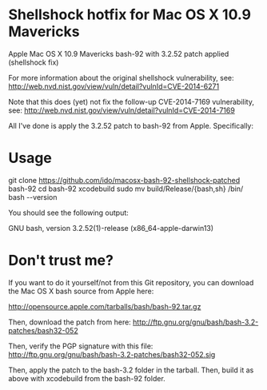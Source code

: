 Shellshock hotfix for Mac OS X 10.9 Mavericks
=============================================

Apple Mac OS X 10.9 Mavericks bash-92 with 3.2.52 patch applied (shellshock fix)

For more information about the original shellshock vulnerability, see:
http://web.nvd.nist.gov/view/vuln/detail?vulnId=CVE-2014-6271

Note that this does (yet) not fix the follow-up CVE-2014-7169 vulnerability, see:
http://web.nvd.nist.gov/view/vuln/detail?vulnId=CVE-2014-7169

All I've done is apply the 3.2.52 patch to bash-92 from Apple.  Specifically:

Usage
=====

  git clone https://github.com/ido/macosx-bash-92-shellshock-patched bash-92
  cd bash-92
  xcodebuild
  sudo mv build/Release/{bash,sh} /bin/
  bash --version

You should see the following output:

  GNU bash, version 3.2.52(1)-release (x86_64-apple-darwin13)

Don't trust me?
===============

If you want to do it yourself/not from this Git repository, you can
download the Mac OS X bash source from Apple here:

http://opensource.apple.com/tarballs/bash/bash-92.tar.gz

Then, download the patch from here:
http://ftp.gnu.org/gnu/bash/bash-3.2-patches/bash32-052

Then, verify the PGP signature with this file:
http://ftp.gnu.org/gnu/bash/bash-3.2-patches/bash32-052.sig

Then, apply the patch to the bash-3.2 folder in the tarball.
Then, build it as above with xcodebuild from the bash-92 folder.

